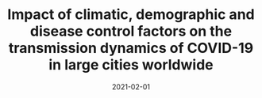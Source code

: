---
title: "Impact of climatic, demographic and disease control factors on the transmission dynamics of COVID-19 in large cities worldwide"
authors:
- Soeren Metelmann
- kpattni
- lbrierley
- Lisa Cavalerie
- Cyril Caminade
- Marcus SC Blagrove
- Joanne Turner
- Kieran J Sharkey
- Matthew Baylis
date: "2021-02-01"
doi: "10.1016/j.onehlt.2021.100221"

author_notes:
- "Equal contribution"
- "Equal contribution"
- "Equal contribution"

# Publication type.
# Accepts a single type but formatted as a YAML list (for Hugo requirements).
# Enter a publication type from the CSL standard.
publication_types: ["article-journal"]

# Publication name and optional abbreviated publication name.
publication: "*One Health*, 12: 100221"
publication_short: ""

categories:
  - Public Health

links:
- name: Full text
  url: https://www.sciencedirect.com/science/article/pii/S2352771421000112
url_code: https://github.com/lbrierley/metelmann_covid19_climate
url_dataset: ''
url_poster: ''
url_project: ''
url_slides: ''
url_source: ''
url_video: ''

image:
  placement: 1
  caption: Model predictions of R0 based on climate, demography and epidemic response.
  preview_only: false

# Associated Projects (optional).
#   Associate this publication with one or more of your projects.
#   Simply enter your project's folder or file name without extension.
#   E.g. `internal-project` references `content/project/internal-project/index.md`.
#   Otherwise, set `projects: []`.
projects: []
---